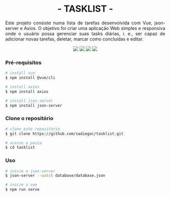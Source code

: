 <h1 align="center">- TASKLIST -</h1>
<p align="justify">Este projeto consiste numa lista de tarefas desenvolvida com Vue, json-server e Axios. O objetivo foi criar uma aplicação Web simples e responsiva onde o usuário possa gerenciar suas tasks diárias, i. e., ser capaz de adicionar novas tarefas, deletar, marcar como concluídas e editar.</p>

<p align="center">
 <img src="https://img.shields.io/badge/Vue%20js-35495E?style=for-the-badge&logo=vuedotjs&logoColor=4FC08D"/>
 <img src="https://img.shields.io/badge/axios-671ddf?&style=for-the-badge&logo=axios&logoColor=white"/>
 <img src="https://img.shields.io/badge/json-5E5C5C?style=for-the-badge&logo=json&logoColor=white"/>
 <img src="https://img.shields.io/badge/License-MIT-green?style=for-the-badge"/>
</p>

### Pré-requisitos
```bash
# install vue
$ npm install @vue/cli

# install axios
$ npm install axios

# install json-server
$ npm install json-server
```
### Clone o repositório
```bash
# clone este repositório
$ git clone https://github.com/sadiegoc/tasklist.git

# acesse a pasta
$ cd tasklist
```
### Uso
```bash
# inicie o json-server
$ json-server --watch database/database.json

# inicie o vue
$ npm run serve
```
